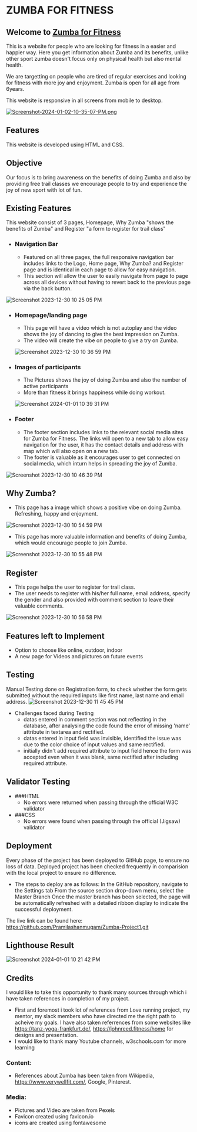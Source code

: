 # ZUMBA FOR FITNESS

## Welcome to [Zumba for Fitness](https://8000-pramilashanmugam-zumba-p-dwz5t6k2m0.us2.codeanyapp.com/index.html)


This is a website for people who are looking for fitness in a easier and happier way. Here you get information about Zumba and its benefits, unlike other sport zumba doesn't focus only on physical health but also mental health. 

We are targetting on people who are tired of regular exercises and looking for fitness with more joy and enjoyment. Zumba is open for all age from 6years. 

This website is responsive in all screens from mobile to desktop.

[![Screenshot-2024-01-02-10-35-07-PM.png](https://i.postimg.cc/9FDBXW7C/Screenshot-2024-01-02-10-35-07-PM.png)](https://postimg.cc/qzdKjHw5)

## Features

This website is developed using HTML and CSS. 

## Objective

Our focus is to bring awareness on the benefits of doing Zumba and also by providing free trail classes we encourage people to try and experience the joy of new sport with lot of fun.

## Existing Features

This website consist of 3 pages, Homepage, Why Zumba "shows the benefits of Zumba" and Register "a form to register for trail class"

* ### Navigation Bar
  * Featured on all three pages, the full responsive navigation bar includes links to the Logo, Home page, Why Zumba? and Register page and is identical in each page to allow for easy navigation. 
  * This section will allow the user to easily navigate from page to page across all devices without having to revert back to the previous page via the back button.

![Screenshot 2023-12-30 10 25 05 PM](https://github.com/Pramilashanmugam/Zumba-Project1/assets/150790058/6a43db53-4279-4fb2-95dd-6794035eca54)

* ### Homepage/landing page
  * This page will have a video which is not autoplay and the video shows the joy of dancing to give the best impression on Zumba.
  * The video will create the vibe on people to give a try on Zumba.

  ![Screenshot 2023-12-30 10 36 59 PM](https://github.com/Pramilashanmugam/Zumba-Project1/assets/150790058/4985bbfd-c4aa-4808-acf5-0b7586b18885)

* ### Images of participants
  * The Pictures shows the joy of doing Zumba and also the number of active participants
  * More than fitness it brings happiness while doing workout.

  ![Screenshot 2024-01-01 10 39 31 PM](https://github.com/Pramilashanmugam/Zumba-Project1/assets/150790058/3baa8284-90f3-47b6-976d-bbd9df1ca44d)

* ### Footer

  * The footer section includes links to the relevant social media sites for Zumba for Fitness. The links will open to a new tab to allow easy navigation for the user, it has the contact details and address with map which will also open on a new tab.
  * The footer is valuable as it encourages user to get connected on social media, which inturn helps in spreading the joy of Zumba.

![Screenshot 2023-12-30 10 46 39 PM](https://github.com/Pramilashanmugam/Zumba-Project1/assets/150790058/a1f55cd4-ecef-474a-a7fa-0407b395baa4)

## Why Zumba?

* This page has a image which shows a positive vibe on doing Zumba. Refreshing, happy and enjoyment.

![Screenshot 2023-12-30 10 54 59 PM](https://github.com/Pramilashanmugam/Zumba-Project1/assets/150790058/d1dace1d-0fee-4557-925c-331e6dc59b94)

* This page has more valuable information and benefits of doing Zumba, which would encourage people to join Zumba.

![Screenshot 2023-12-30 10 55 48 PM](https://github.com/Pramilashanmugam/Zumba-Project1/assets/150790058/670da566-882e-41d4-b3aa-e61d941e2b17)

## Register

* This page helps the user to register for trail class. 
* The user needs to register with his/her full name, email address, specify the gender and also provided with comment section to leave their valuable comments.

![Screenshot 2023-12-30 10 56 58 PM](https://github.com/Pramilashanmugam/Zumba-Project1/assets/150790058/aad87002-2d45-48d2-b2e4-781a440a86d9)

## Features left to Implement

* Option to choose like online, outdoor, indoor
* A new page for Videos and pictures on future events

## Testing

Manual Testing done on Registration form, to check whether the form gets submitted without the required inputs like first name, last name and email address.
![Screenshot 2023-12-30 11 45 45 PM](https://github.com/Pramilashanmugam/Zumba-Project1/assets/150790058/eaf0d2ca-4ebd-4910-9ec7-0d1247dd97e7)
* Challenges faced during Testing
   * datas entered in comment section was not reflecting in the database, after analysing the code found the error of missing 'name' attribute in textarea and rectified.
   * datas entered in input field was invisible, identified the issue was due to the color choice of input values and same rectified.
   * initially didn't add required attribute to input field hence the form was accepted even when it was blank, same rectified after including required attribute.


## Validator Testing

* ###HTML
   * No errors were returned when passing through the official W3C validator
* ###CSS
   * No errors were found when passing through the official (Jigsaw) validator

## Deployment

Every phase of the project has been deployed to GitHub page, to ensure no loss of data. Deployed project has been checked frequently in comparision with the local project to ensure no difference.

* The steps to deploy are as follows:
In the GitHub repository, navigate to the Settings tab
From the source section drop-down menu, select the Master Branch
Once the master branch has been selected, the page will be automatically refreshed with a detailed ribbon display to indicate the successful deployment.

The live link can be found here: https://github.com/Pramilashanmugam/Zumba-Project1.git

## Lighthouse Result

![Screenshot 2024-01-01 10 21 42 PM](https://github.com/Pramilashanmugam/Zumba-Project1/assets/150790058/acaedfeb-45f0-4515-bd51-8838ba2b0514)

## Credits

I would like to take this opportunity to thank many sources through which i have taken references in completion of my project.

* First and foremost i took lot of references from Love running project, my mentor, my slack members who have directed me the right path to acheive my goals. I have also taken referrences from some websites like https://tanz-yoga-frankfurt.de/, https://johnreed.fitness/home for designs and presentation.
* I would like to thank many Youtube channels, w3schools.com for more learning

### Content:
* References about Zumba has been taken from Wikipedia, https://www.verywellfit.com/, Google, Pinterest.

### Media: 
* Pictures and Video are taken from Pexels
* Favicon created using favicon.io
* icons are created using fontawesome





